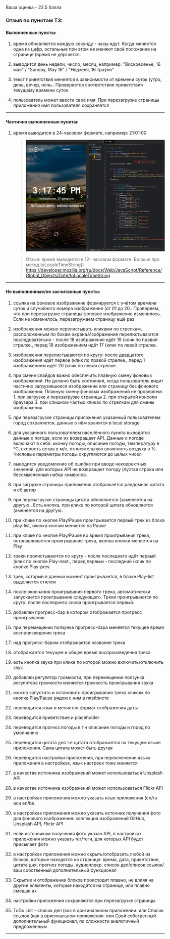 Ваша оценка - 22.5 балла

### Отзыв по пунктам ТЗ:

#### Выполненные пункты:

1. время обновляется каждую секунду - часы идут. Когда меняется одна из цифр, остальные при этом не меняют своё положение на странице (время не дёргается.

2. выводится день недели, число, месяц, например: "Воскресенье, 16 мая" / "Sunday, May 16" / "Нядзеля, 16 траўня"

3. текст приветствия меняется в зависимости от времени суток (утро, день, вечер, ночь.. Проверяется соответствие приветствия текущему времени суток

4. пользователь может ввести своё имя. При перезагрузке страницы приложения имя пользователя сохраняется

---

#### Частично выполненные пункты:

1. время выводится в 24-часовом формате, например: 21:01:00

   > ![Screenshots](https://raw.githubusercontent.com/Maksym4/screenshots/dev/2/screenshoot_js_time_date.png)

   > Отзыв: время выводится в 12- часовом формате.
   > Больше про метод toLocaleTimeString()
   > https://developer.mozilla.org/ru/docs/Web/JavaScript/Reference/Global_Objects/Date/toLocaleTimeString

---

#### Не выполненные/не засчитанные пункты:

1. ссылка на фоновое изображение формируется с учётом времени суток и случайного номера изображения (от 01 до 20.. Проверяем, что при перезагрузке страницы фоновое изображение изменилось. Если не изменилось, перезагружаем страницу ещё раз

2. изображения можно перелистывать кликами по стрелкам, расположенным по бокам экрана.Изображения перелистываются последовательно - после 18 изображения идёт 19 (клик по правой стрелке., перед 18 изображением идёт 17 (клик по левой стрелке.

3. изображения перелистываются по кругу: после двадцатого изображения идёт первое (клик по правой стрелке., перед 1 изображением идёт 20 (клик по левой стрелке.

4. при смене слайдов важно обеспечить плавную смену фоновых изображений. Не должно быть состояний, когда пользователь видит частично загрузившееся изображение или страницу без фонового изображения. Плавную смену фоновых изображений не проверяем: 1. при загрузке и перезагрузке страницы 2. при открытой консоли браузера 3. при слишком частых кликах по стрелкам для смены изображения

5. при перезагрузке страницы приложения указанный пользователем город сохраняется, данные о нём хранятся в local storage

6. для указанного пользователем населённого пункта выводятся данные о погоде, если их возвращает API. Данные о погоде включают в себя: иконку погоды, описание погоды, температуру в °C, скорость ветра в м/с, относительную влажность воздуха в %. Числовые параметры погоды округляются до целых чисел

7. выводится уведомление об ошибке при вводе некорректных значений, для которых API не возвращает погоду (пустая строка или бессмысленный набор символов.

8. при загрузке страницы приложения отображается рандомная цитата и её автор

9. при перезагрузке страницы цитата обновляется (заменяется на другую.. Есть кнопка, при клике по которой цитата обновляется (аменяется на другую.

10. при клике по кнопке Play/Pause проигрывается первый трек из блока play-list, иконка кнопки меняется на Pause

11. при клике по кнопке Play/Pause во время проигрывания трека, останавливается проигрывание трека, иконка кнопки меняется на Play

12. треки пролистываются по кругу - после последнего идёт первый (клик по кнопке Play-next., перед первым - последний (клик по кнопке Play-prev.

13. трек, который в данный момент проигрывается, в блоке Play-list выделяется стилем

14. после окончания проигрывания первого трека, автоматически запускается проигрывание следующего. Треки проигрываются по кругу: после последнего снова проигрывается первый.

15. добавлен прогресс-бар в котором отображается прогресс проигрывания

16. при перемещении ползунка прогресс-бара меняется текущее время воспроизведения трека

17. над прогресс-баром отображается название трека

18. отображается текущее и общее время воспроизведения трека

19. есть кнопка звука при клике по которой можно включить/отключить звук

20. добавлен регулятор громкости, при перемещении ползунка регулятора громкости меняется громкость проигрывания звука

21. можно запустить и остановить проигрывания трека кликом по кнопке Play/Pause рядом с ним в плейлисте

22. переводится язык и меняется формат отображения даты

23. переводится приветствие и placeholder

24. переводится прогноз погоды в т.ч описание погоды и город по умолчанию

25. переводится цитата дня т.е цитата отображается на текущем языке приложения. Сама цитата может быть другая

26. переводятся настройки приложения, при переключении языка приложения в настройках, язык настроек тоже меняется

27. в качестве источника изображений может использоваться Unsplash API

28. в качестве источника изображений может использоваться Flickr API

29. в настройках приложения можно указать язык приложения (en/ru или en/be.

30. в настройках приложения можно указать источник получения фото для фонового изображения: коллекция изображений GitHub, Unsplash API, Flickr API

31. если источником получения фото указан API, в настройках приложения можно указать тег/теги, для которых API будет присылает фото

32. в настройках приложения можно скрыть/отобразить любой из блоков, которые находятся на странице: время, дата, приветствие, цитата дня, прогноз погоды, аудиоплеер, список дел/список ссылок/ваш собственный дополнительный функционал

33. Скрытие и отображение блоков происходит плавно, не влияя на другие элементы, которые находятся на странице, или плавно смещая их

34. настройки приложения сохраняются при перезагрузке страницы

35. ToDo List - список дел (как в оригинальном приложении. или Список ссылок (как в оригинальном приложении. или Свой собственный дополнительный функционал, по сложности аналогичный предложенным

---
